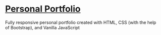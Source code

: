 # [Personal Portfolio](https://mehrdadq.github.io/)

Fully responsive personal portfolio created with HTML, CSS (with the help of Bootstrap), and Vanilla JavaScript


